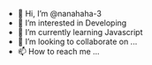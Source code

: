 - 👋 Hi, I’m @nanahaha-3
- 👀 I’m interested in Developing
- 🌱 I’m currently learning Javascript
- 💞️ I’m looking to collaborate on ...
- 📫 How to reach me ...

<!---
nanahaha-3/nanahaha-3 is a ✨ special ✨ repository because its `README.md` (this file) appears on your GitHub profile.
You can click the Preview link to take a look at your changes.
--->
